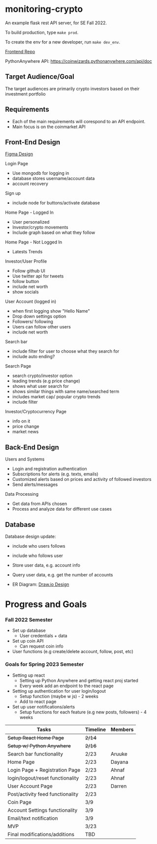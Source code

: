 # monitoring-crypto
An example flask rest API server, for SE Fall 2022.

To build production, type `make prod`.

To create the env for a new developer, run `make dev_env`.

[Frontend Repo](https://github.com/Dayana20/coinwizards)

PythonAnywhere API: https://coinwizards.pythonanywhere.com/api/doc

## Target Audience/Goal

The target audiences are primarily crypto investors based on their investment portfolio


## Requirements
* Each of the main requirements will corespond to an API endpoint.
* Main focus is on the coinmarket API

## Front-End Design
[Figma Design](https://www.figma.com/file/C6YwbGFcm2Hhb01uTOMcQB/FinTech?node-id=0%3A1)

Login Page
* Use mongodb for logging in
* database stores username/account data
* account recovery

Sign up
* include node for buttons/activate database

Home Page - Logged In
* User personalized
* Investor/crypto movements
* Include graph based on what they follow

Home Page - Not Logged In
* Latests Trends

Investor/User Profile
* Follow github UI
* Use twitter api for tweets
* follow button
* include net worth
* show socials

User Account (logged in)
* when first logging show "Hello Name"
* Drop down settings option
* Followers/ following
* Users can follow other users
* include net worth

Search bar
* include filter for user to choose what they search for
* include auto ending?

Search Page
* search crypto/investor option
* leading trends (e.g price change)
* shows what user search for
* shows similar things with same name/searched term
* includes market cap/ popular crypto trends
* include filter

Investor/Cryptocurrency Page
* info on it
* price change
* market news 


## Back-End Design
Users and Systems
* Login and registration authentication
* Subscriptions for alerts (e.g. texts, emails)
* Customized alerts based on prices and activity of followed investors
* Send alerts/messages

Data Processing
* Get data from APIs chosen
* Process and analyze data for different use cases

## Database
Database design update:
* include who users follows
* include who follows user

* Store user data, e.g. account info
* Query user data, e.g. get the number of accounts
* ER Diagram: [Draw.io Design](https://drive.google.com/file/d/1_9ncNf8hwSNbuxS2CsFDgUAu4zlofcJg/view?usp=sharing) 


# Progress and Goals

### Fall 2022 Semester
* Set up database
  + User credentials + data
* Set up coin API
  + Can request coin info
* User functions (e.g create/delete account, follow, post, etc) 
### Goals for Spring 2023 Semester
* Setting up react
  + Setting up Python Anywhere and getting react proj started
  + Every week add an endpoint to the react page
* Setting up authentication for user login/logout
  + Setup function (maybe w js) - 2 weeks
  + Add to react page
* Set up user notifications/alerts
  + Setup functions for each feature (e.g new posts, followers) - 4 weeks

| Tasks | Timeline | Members |
| ---- | ---- | ---- |
| ~~Setup React Home Page~~ | ~~2/14~~ | |
| ~~Setup w/ Python Anywhere~~ | ~~2/16~~ | |
| Search bar functionality | 2/23 | Aruuke |
| Home Page | 2/23 | Dayana |
| Login Page + Registration Page | 2/23 | Ahnaf |
| login/logout/reset functionality | 2/23 | Ahnaf |
| User Account Page | 2/23 | Darren |
| Post/activity feed functionality | 2/23 | |
| Coin Page | 3/9 | |
| Account Settings functionality | 3/9 | |
| Email/text notification | 3/9 | |
| MVP | 3/23 | |
| Final modifications/additions | TBD | |
